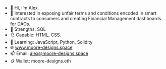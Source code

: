 - 👋 Hi, I’m Alex. 
- 👀 Interested in exposing unfair terms and conditions encoded in smart contracts to consumers and creating Financial Management dashboards for DAOs.
- 💪 Strengths: SQL
- 👌 Capable:  HTML, CSS.  
- 🌱 Learning: JavaScript, Python, Solidity
- 🌐 www.moore-designs.space
- 📫 Email: alex@moore-designs.space
- 🪙 Wallet: moore-designs.eth

<!---
Alex-moore2021/Alex-moore2021 is a ✨ special ✨ repository because its `README.md` (this file) appears on your GitHub profile.
You can click the Preview link to take a look at your changes.
--->
